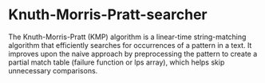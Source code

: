 # Knuth-Morris-Pratt-searcher
The Knuth-Morris-Pratt (KMP) algorithm is a linear-time string-matching algorithm that efficiently searches for occurrences of a pattern in a text. It improves upon the naive approach by preprocessing the pattern to create a partial match table (failure function or lps array), which helps skip unnecessary comparisons.

